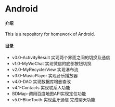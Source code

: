 # Android

#### 介绍
This is a repository for homework of Android.

#### 目录
- v0.0-ActivityResult 实现两个界面之间的切换及通信
- v1.0-MyWeChat 实现微信的底部按钮切换
- v2.0-MyRecyclerView  实现瀑布流
- v3.0-MusicPlayer  实现音乐播放器
- v4.0-DAO 实现数据库增删查改
- v4.1-Contacts  实现联系人功能
- BDMap-调用百度地图API实现定位功能
- v5.0-BlueTooth 实现蓝牙通信 完成聊天功能